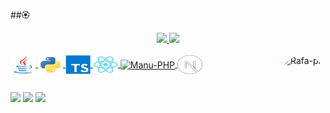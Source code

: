 ##:rosette:

<div align="center">
  <a href="https://github.com/emanupires">
  <img height="180em" src="https://github-readme-stats.vercel.app/api?username=emanupires&show_icons=true&theme=radical&include_all_commits=true&count_private=true"/>
  <img height="180em" src="https://github-readme-stats.vercel.app/api/top-langs/?username=emanupires&layout=compact&langs_count=7&theme=radical"/>
</div>

<div style="display: inline_block"><br>
  <img align="center" alt="Manu-Java" height="30" width="40" src="https://raw.githubusercontent.com/devicons/devicon/refs/heads/master/icons/java/java-original.svg">
  <img align="center" alt="Manu-Python" height="30" width="40" src="https://raw.githubusercontent.com/devicons/devicon/ca28c779441053191ff11710fe24a9e6c23690d6/icons/python/python-original.svg">
 <img align="center" alt="Manu-Ts" height="30" width="40" src="https://raw.githubusercontent.com/devicons/devicon/master/icons/typescript/typescript-plain.svg">
  <img align="center" alt="Manu-React" height="30" width="40" src="https://raw.githubusercontent.com/devicons/devicon/master/icons/react/react-original.svg">
  <img align="center" alt="Manu-PHP" height="30" width="40" src="https://cdn.jsdelivr.net/gh/devicons/devicon/icons/php/php-plain.svg">
   <img align="center" alt="Manu-Next" height="30" width="40" src="https://raw.githubusercontent.com/devicons/devicon/master/icons/nextjs/nextjs-line.svg">
  <img align="right" alt="Rafa-pic" height="150" style="border-radius:50px;" src="https://img.freepik.com/fotos-premium/gato-trabalhando-no-computador-foto-engracada-de-patas-de-gato-digitando-ou-pressionando-botoes-em-um-teclado-de-laptop_265657-60.jpg?w=740">  
</div>

##


<div> 
  <a href="https://instagram.com/emanupires_" target="_blank"><img src="https://img.shields.io/badge/-Instagram-%23E4405F?style=for-the-badge&logo=instagram&logoColor=white" target="_blank"></a>
  <a href = "mailto:emanuelepires2000@gmail.com"><img src="https://img.shields.io/badge/-Gmail-%23333?style=for-the-badge&logo=gmail&logoColor=white" target="_blank"></a>
  <a href="https://www.linkedin.com/in/emanuele-pires-893964368/" target="_blank"><img src="https://img.shields.io/badge/-LinkedIn-%230077B5?style=for-the-badge&logo=linkedin&logoColor=white" target="_blank"></a>
</div>
